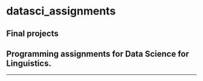 datasci\_assignments
====================

Final projects
--------------

<!--
- [Ana: Training effects on vowel duration in L2 English](https://github.com/anarinzler/final_project)
- [Eileen: Stress in Munster Irish](https://github.com/eileenblum/mim3)
- [Jessyca: Cue weighting in L2 stress perception](https://github.com/jesscampos9/research_project)
- [Dine: Acoustics of Shouting](https://github.com/dinemamadou/Final_project)
- [Michele: Acquisition of null subjects](https://github.com/michelegoldin/research_project)
- [Esther: Verb Frequency and DOM in Heritage Speakers of Spanish](https://github.com/estherhur/Final-paper)
- [Nate: Drunk driving in Korea](https://github.com/nate-koser/Final)
- [Julio: The use of DOM in Spanish among Romanian-speaking L2 learners](https://github.com/julioclo/finalproject)
- [Chris: Acoustic Correlates of Stress in Lithuanian](https://github.com/coakden/Final-Project)
- [Francisco: Disproving the Functional Load Hypothesis with Stronger Data Analysis](https://github.com/BatFran/Research-Project)
-->

Programming assignments for Data Science for Linguistics.
---------------------------------------------------------

------------------------------------------------------------------------

<!--
[pa4_fricatives]: https://github.com/jvcasillas/datasci_assignments/raw/master/misc/data/pa_4_data/fricatives.zip
[pa5_learning]: https://github.com/jvcasillas/datasci_assignments/raw/master/misc/data/pa_5_data/pa_5_data.zip
-->
